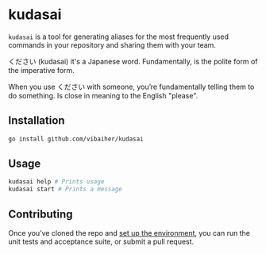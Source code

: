 # kudasai

`kudasai` is a tool for generating aliases for the most frequently used commands in your repository and sharing them with your team.

ください (kudasai) it's a Japanese word. Fundamentally, is the polite form of the imperative form.

When you use ください with someone, you’re fundamentally telling them to do something. Is close in meaning to the English "please".

## Installation

```bash
go install github.com/vibaiher/kudasai
```

## Usage

```bash
kudasai help # Prints usage
kudasai start # Prints a message
```

## Contributing

Once you’ve cloned the repo and [set up the environment](DEVELOPMENT.md),
you can run the unit tests and acceptance suite, or submit a pull request.
